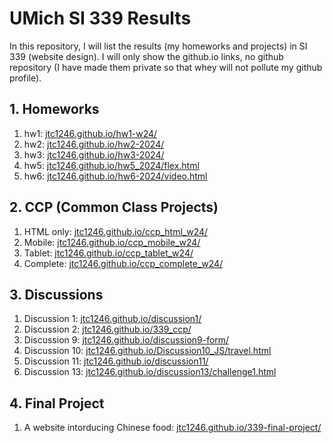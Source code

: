 # UMich SI 339 Results

In this repository, I will list the results (my homeworks and projects) in SI 339 (website design). I will only show the github.io links, no github repository (I have made them private so that whey will not pollute my github profile).

## 1. Homeworks

1. hw1: [jtc1246.github.io/hw1-w24/](https://jtc1246.github.io/hw1-w24/)
2. hw2: [jtc1246.github.io/hw2-2024/](https://jtc1246.github.io/hw2-2024/)
3. hw3: [jtc1246.github.io/hw3-2024/](https://jtc1246.github.io/hw3-2024/)
4. hw5: [jtc1246.github.io/hw5_2024/flex.html](https://jtc1246.github.io/hw5_2024/flex.html)
5. hw6: [jtc1246.github.io/hw6-2024/video.html](https://jtc1246.github.io/hw6-2024/video.html)

## 2. CCP (Common Class Projects)

1. HTML only: [jtc1246.github.io/ccp_html_w24/](https://jtc1246.github.io/ccp_html_w24/)
2. Mobile: [jtc1246.github.io/ccp_mobile_w24/](https://jtc1246.github.io/ccp_mobile_w24/)
3. Tablet: [jtc1246.github.io/ccp_tablet_w24/](https://jtc1246.github.io/ccp_tablet_w24/)
4. Complete: [jtc1246.github.io/ccp_complete_w24/](https://jtc1246.github.io/ccp_complete_w24/)

## 3. Discussions

1. Discussion 1: [jtc1246.github.io/discussion1/](https://jtc1246.github.io/discussion1/)
2. Discussion 2: [jtc1246.github.io/339_ccp/](https://jtc1246.github.io/339_ccp/)
3. Discussion 9: [jtc1246.github.io/discussion9-form/](https://jtc1246.github.io/discussion9-form/)
4. Discussion 10: [jtc1246.github.io/Discussion10_JS/travel.html](https://jtc1246.github.io/Discussion10_JS/travel.html)
5. Discussion 11: [jtc1246.github.io/discussion11/](https://jtc1246.github.io/discussion11/)
6. Discussion 13: [jtc1246.github.io/discussion13/challenge1.html](https://jtc1246.github.io/discussion13/challenge1.html)

## 4. Final Project

1. A website intorducing Chinese food: [jtc1246.github.io/339-final-project/](https://jtc1246.github.io/339-final-project/)
